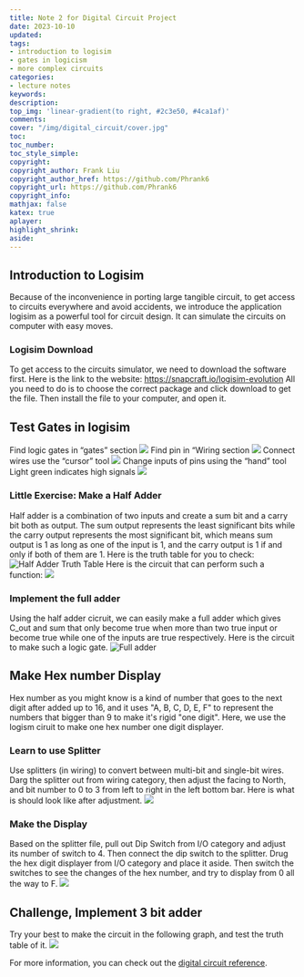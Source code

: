 ```yaml
---
title: Note 2 for Digital Circuit Project
date: 2023-10-10
updated:
tags:
- introduction to logisim
- gates in logicism
- more complex circuits
categories:
- lecture notes
keywords:
description:
top_img: 'linear-gradient(to right, #2c3e50, #4ca1af)'
comments:
cover: "/img/digital_circuit/cover.jpg"
toc:
toc_number:
toc_style_simple:
copyright:
copyright_author: Frank Liu
copyright_author_href: https://github.com/Phrank6
copyright_url: https://github.com/Phrank6
copyright_info:
mathjax: false
katex: true
aplayer:
highlight_shrink:
aside:
---
```


## Introduction to Logisim

Because of the inconvenience in porting large tangible circuit, to get access to circuits everywhere and avoid accidents, we introduce the application logisim as a powerful tool for circuit design. It can simulate the circuits on computer with easy moves.

### Logisim Download

To get access to the circuits simulator, we need to download the software first. Here is the link to the website:
https://snapcraft.io/logisim-evolution
All you need to do is to choose the correct package and click download to get the file. Then install the file to your computer, and open it.
## Test Gates in logisim

Find logic gates in “gates” section
![](/img/digital_circuit/2/digital-circuit-p1.png)
Find pin in “Wiring section
![](/img/digital_circuit/2/digital-circuit-p2.png)
Connect wires use the “cursor” tool
![](/img/digital_circuit/2/digital-circuit-t2p3.png)
Change inputs of pins using the “hand” tool
Light green indicates high signals
![](/img/digital_circuit/2/digital-circuit-t2p4.png)

### Little Exercise: Make a Half Adder

Half adder is a combination of two inputs and create a sum bit and a carry bit both as output. The sum output represents the least significant bits while the carry output represents the most significant bit, which means sum output is 1 as long as one of the input is 1, and the carry output is 1 if and only if both of them are 1.
Here is the truth table for you to check:
![Half Adder Truth Table](/img/digital_circuit/2/Half-adder-truth-table.png)
Here is the circuit that can perform such a function:
![](/img/digital_circuit/2/half-adder-sample.png)

### Implement the full adder

Using the half adder cicruit, we can easily make a full adder which gives C_out and sum that only become true when more than two true input or become true while one of the inputs are true respectively. Here is the circuit to make such a logic gate.
![Full adder](/img/digital_circuit/2/full_adder_sample.png)

## Make Hex number Display

Hex number as you might know is a kind of number that goes to the next digit after added up to 16, and it uses "A, B, C, D, E, F" to represent the numbers that bigger than 9 to make it's rigid "one digit". Here, we use the logism ciruit to make one hex number one digit displayer.

### Learn to use Splitter

Use splitters (in wiring) to convert between multi-bit and single-bit wires. Darg the splitter out from wiring category, then adjust the facing to North, and bit number to 0 to 3 from left to right in the left bottom bar. Here is what is should look like after adjustment.
![](/img/digital_circuit/2/splitter_demonstration.png)

### Make the Display

Based on the splitter file, pull out Dip Switch from I/O category and adjust its number of switch to 4. Then connect the dip switch to the splitter. Drug the hex digit displayer from I/O category and place it aside. Then switch the switches to see the changes of the hex number, and try to display from 0 all the way to F.
![](/img/digital_circuit/2/digital_number_display.png)

## Challenge, Implement 3 bit adder

Try your best to make the circuit in the following graph, and test the truth table of it.
![](/img/digital_circuit/2/finally_yes.png)

For more information, you can check out the [digital circuit reference](http://www.cburch.com/logisim/docs/2.7/en/html/guide/tutorial/index.html).
